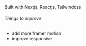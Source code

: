 Built with Nextjs, Reactjs, Tailwindcss

###### Things to improve ######
- add more framer motion
- improve responsive
